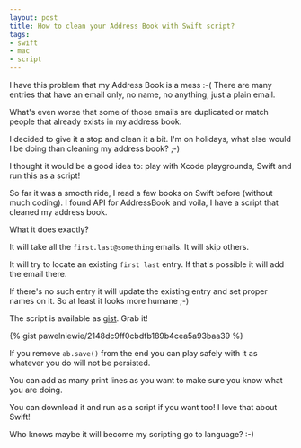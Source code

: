 ```yaml
---
layout: post
title: How to clean your Address Book with Swift script?
tags:
- swift
- mac
- script
---
```

I have this problem that my Address Book is a mess :-( There are many entries that have an email only, no name, no anything, just a plain email.

What's even worse that some of those emails are duplicated or match people that already exists in my address book.

I decided to give it a stop and clean it a bit. I'm on holidays, what else would I be doing than cleaning my address book? ;-)

I thought it would be a good idea to: play with Xcode playgrounds, Swift and run this as a script!

So far it was a smooth ride, I read a few books on Swift before (without much coding). I found API for AddressBook and voila, I have a script that cleaned my address book.

What it does exactly?

It will take all the `first.last@something` emails. It will skip others.

It will try to locate an existing `first last` entry. If that's possible it will add the email there.

If there's no such entry it will update the existing entry and set proper names on it. So at least it looks more humane ;-)

The script is available as [gist](https://gist.github.com/pawelniewie/2148dc9ff0cbdfb189b4cea5a93baa39). Grab it!

{% gist pawelniewie/2148dc9ff0cbdfb189b4cea5a93baa39 %}

If you remove `ab.save()` from the end you can play safely with it as whatever you do will not be persisted.

You can add as many print lines as you want to make sure you know what you are doing.

You can download it and run as a script if you want too! I love that about Swift!

Who knows maybe it will become my scripting go to language? :-) 
